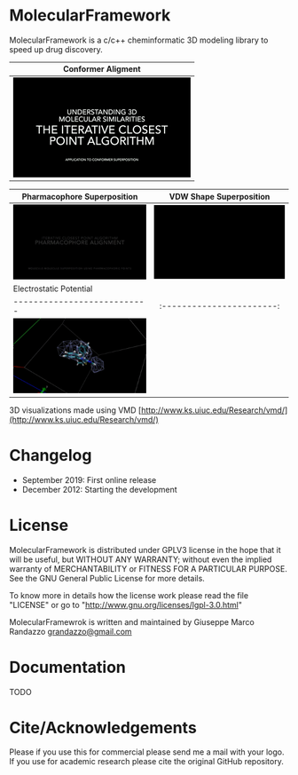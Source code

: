 # MolecularFramework

MolecularFramework is a c/c++ cheminformatic 3D modeling library to
speed up drug discovery.


| Conformer Aligment |
| ------------------ |
|![Alt Text](https://raw.githubusercontent.com/gmrandazzo/MolecularFramework/master/doc/files/ICP_Conformer_Aligment.gif)|

| Pharmacophore Superposition | VDW Shape Superposition |
| --------------------------- |:-----------------------:|
|![Alt Text](https://raw.githubusercontent.com/gmrandazzo/MolecularFramework/master/doc/files/ICP_Pharmacophore_Aligment.gif)|![Alt Text](https://raw.githubusercontent.com/gmrandazzo/MolecularFramework/master/doc/files/ICP_VDWShape_Aligmnent.gif)|
| Electrostatic Potential     |                         |
| --------------------------- |:-----------------------:|
|![Alt Text](https://raw.githubusercontent.com/gmrandazzo/MolecularFramework/master/doc/files/EpotCalc.gif)| |


3D visualizations made using VMD
[http://www.ks.uiuc.edu/Research/vmd/](http://www.ks.uiuc.edu/Research/vmd/)


Changelog
=========

 - September 2019: First online release
 - December  2012: Starting the development

License
=======

MolecularFramework is distributed under GPLV3 license in the hope that it will be useful, but WITHOUT ANY WARRANTY; without even the implied warranty of MERCHANTABILITY or FITNESS FOR A PARTICULAR PURPOSE.  See the GNU General Public License for more details.

To know more in details how the license work please read the file "LICENSE" or
go to "http://www.gnu.org/licenses/lgpl-3.0.html"

MolecularFramewrok is written and maintained by Giuseppe Marco Randazzo <grandazzo@gmail.com>

Documentation
=============

TODO


Cite/Acknowledgements
=====================

Please if you use this for commercial please send me a mail with your logo.
If you use for academic research please cite the original GitHub repository.
